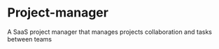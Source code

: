 # Project-manager
A SaaS project manager that manages projects collaboration and tasks between teams
